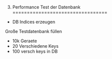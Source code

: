 3. Performance Test der Datenbank
=================================

- DB Indices erzeugen

Große Testdatenbank füllen
- 10k Geraete
- 20 Verschiedene Keys
- 100 versch keys in DB